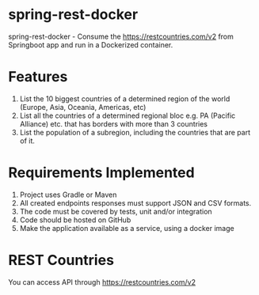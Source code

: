 # spring-rest-docker
spring-rest-docker - Consume the https://restcountries.com/v2 from Springboot app and run in a Dockerized container.

# Features
1. List the 10 biggest countries of a determined region of the world (Europe, Asia, Oceania, Americas, etc)
2. List all the countries of a determined regional bloc e.g. PA (Pacific Alliance) etc. that has borders with more than 3 countries
3. List the population of a subregion, including the countries that are part of it.

# Requirements Implemented
1. Project uses Gradle or Maven
2. All created endpoints responses must support JSON and CSV formats.
3. The code must be covered by tests, unit and/or integration
4. Code should be hosted on GitHub
5. Make the application available as a service, using a docker image

# REST Countries
You can access API through https://restcountries.com/v2
